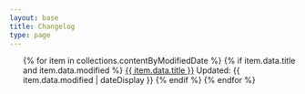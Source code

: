 ```yaml
---
layout: base
title: Changelog
type: page
---
```


<ul>
{% for item in collections.contentByModifiedDate %}
  {% if item.data.title and item.data.modified %}
      <a href="{{ item.url }}">{{ item.data.title }}</a>
      <span class="update-date">Updated: {{ item.data.modified | dateDisplay }}</span>
  {% endif %}
{% endfor %}
</ul>
